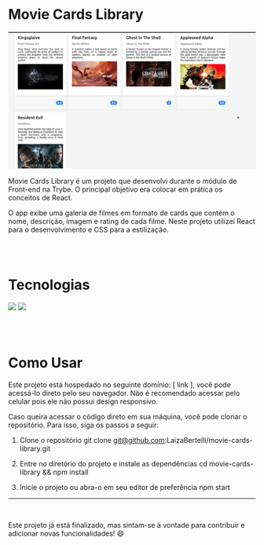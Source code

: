 # Movie Cards Library

<img src="./previews/movie-card-library-preview.gif" alt="" />

<br />

Movie Cards Library é um projeto que desenvolvi durante o módulo de Front-end na Trybe. O principal objetivo era colocar em prática os conceitos de React.

O app exibe uma galeria de filmes em formato de cards que contém o nome, descrição, imagem e rating de cada filme. Neste projeto utilizei React para o desenvolvimento e CSS para a estilização.

<br />
<br />

# Tecnologias

<a href="https://pt-br.reactjs.org/docs/getting-started.html"><img style="width: 40px;" src="https://cdn.jsdelivr.net/gh/devicons/devicon/icons/react/react-original.svg" /></a>
<a href="https://devdocs.io/css/" ><img style="width: 40px;" src="https://cdn.jsdelivr.net/gh/devicons/devicon/icons/css3/css3-original.svg" /></a>

<br />
<br />

# Como Usar

Este projeto está hospedado no seguinte domínio: [ link ], você pode acessá-lo direto pelo seu navegador. Não é recomendado acessar pelo celular pois ele não possui design responsivo.

Caso queira acessar o código direto em sua máquina, você pode clonar o repositório. Para isso, siga os passos a seguir:

1. Clone o repositório
      git clone git@github.com:LaizaBertelli/movie-cards-library.git

2. Entre no diretório do projeto e instale as dependências
      cd movie-cards-library && npm install

3. Inicie o projeto ou abra-o em seu editor de preferência
      npm start

---
<br />

Este projeto já está finalizado, mas sintam-se à vontade para contribuir e adicionar novas funcionalidades! :smile:
